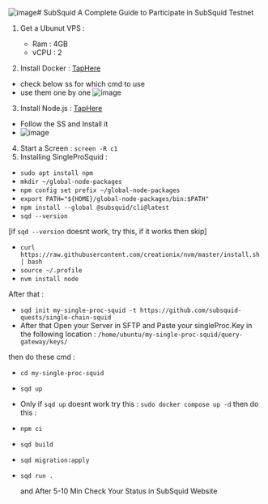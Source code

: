 ![image](https://github.com/piethor/SubSquid/assets/81746500/f1637cf6-87be-4a7f-bbce-ca5ea4eb33cb)# SubSquid
A Complete Guide to Participate in SubSquid Testnet

1. Get a Ubunut VPS :
   - Ram : 4GB
   - vCPU : 2

2. Install Docker : [TapHere](https://docs.docker.com/engine/install/ubuntu/#install-using-the-repository)

- check below ss for which cmd to use
- use them one by one
![image](https://github.com/piethor/SubSquid/assets/81746500/cbbe2e3d-beb0-4dcd-baee-94d54ddb04c2)

3. Install Node.js : [TapHere](https://github.com/nodesource/distributions#installation-instructions)

- Follow the SS and Install it
- ![image](https://i.imgur.com/iroazXA.png)

4. Start a Screen : `screen -R c1`
5. Installing SingleProSquid :

- `sudo apt install npm`
- `mkdir ~/global-node-packages`
- `npm config set prefix ~/global-node-packages`
- `export PATH="${HOME}/global-node-packages/bin:$PATH"`
- `npm install --global @subsquid/cli@latest`
- `sqd --version`
  
[if `sqd --version` doesnt work, try this, if it works then skip]
- `curl https://raw.githubusercontent.com/creationix/nvm/master/install.sh | bash`
- `source ~/.profile`
- `nvm install node`

After that : 
- `sqd init my-single-proc-squid -t https://github.com/subsquid-quests/single-chain-squid`
- After that Open your Server in SFTP and Paste your singleProc.Key in the following location : 
`/home/ubuntu/my-single-proc-squid/query-gateway/keys/`

then do these cmd : 
- `cd my-single-proc-squid`
- `sqd up`

- Only if `sqd up` doesnt work try this : `sudo docker compose up -d`
then do this : 
- `npm ci`
- `sqd build`
- `sqd migration:apply`
- `sqd run .`

  and After 5-10 Min Check Your Status in SubSquid Website
